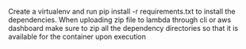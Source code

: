 Create a virtualenv and run pip install -r requirements.txt to install the dependencies.
When uploading zip file to lambda through cli or aws dashboard make sure to zip all the dependency directories so that it is available for the container upon execution
